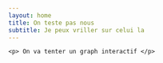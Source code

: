 ```yaml
---
layout: home
title: On teste pas nous 
subtitle: Je peux vriller sur celui la 
---
```


<div class="main-content">

    <p> On va tenter un graph interactif </p>
